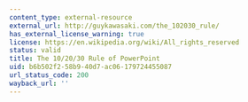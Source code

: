```yaml
---
content_type: external-resource
external_url: http://guykawasaki.com/the_102030_rule/
has_external_license_warning: true
license: https://en.wikipedia.org/wiki/All_rights_reserved
status: valid
title: The 10/20/30 Rule of PowerPoint
uid: b6b502f2-58b9-40d7-ac06-179724455087
url_status_code: 200
wayback_url: ''
---
```

